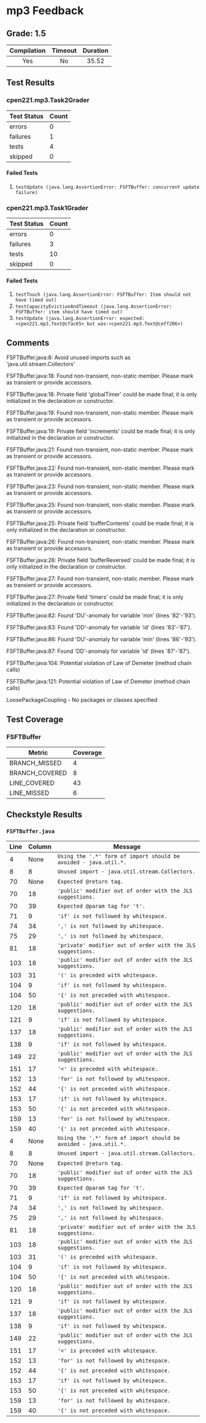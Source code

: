 # mp3 Feedback

## Grade: 1.5

| Compilation | Timeout | Duration |
|:-----------:|:-------:|:--------:|
|Yes|No|35.52|

## Test Results
### cpen221.mp3.Task2Grader
| Test Status | Count |
| ----------- | ----- |
|errors|0|
|failures|1|
|tests|4|
|skipped|0|
#### Failed Tests
1. `testUpdate (java.lang.AssertionError: FSFTBuffer: concurrent update failure)`
### cpen221.mp3.Task1Grader
| Test Status | Count |
| ----------- | ----- |
|errors|0|
|failures|3|
|tests|10|
|skipped|0|
#### Failed Tests
1. `testTouch (java.lang.AssertionError: FSFTBuffer: Item should not have timed out)`
1. `testCapacityEvictionAndTimeout (java.lang.AssertionError: FSFTBuffer: item should have timed out)`
1. `testUpdate (java.lang.AssertionError: expected:<cpen221.mp3.Text@cfac65> but was:<cpen221.mp3.Text@ceff206>)`

## Comments

FSFTBuffer.java:8:	Avoid unused imports such as 'java.util.stream.Collectors'

FSFTBuffer.java:18:	Found non-transient, non-static member. Please mark as transient or provide accessors.

FSFTBuffer.java:18:	Private field 'globalTimer' could be made final; it is only initialized in the declaration or constructor.

FSFTBuffer.java:19:	Found non-transient, non-static member. Please mark as transient or provide accessors.

FSFTBuffer.java:19:	Private field 'increments' could be made final; it is only initialized in the declaration or constructor.

FSFTBuffer.java:21:	Found non-transient, non-static member. Please mark as transient or provide accessors.

FSFTBuffer.java:22:	Found non-transient, non-static member. Please mark as transient or provide accessors.

FSFTBuffer.java:23:	Found non-transient, non-static member. Please mark as transient or provide accessors.

FSFTBuffer.java:25:	Found non-transient, non-static member. Please mark as transient or provide accessors.

FSFTBuffer.java:25:	Private field 'bufferContents' could be made final; it is only initialized in the declaration or constructor.

FSFTBuffer.java:26:	Found non-transient, non-static member. Please mark as transient or provide accessors.

FSFTBuffer.java:26:	Private field 'bufferReversed' could be made final; it is only initialized in the declaration or constructor.

FSFTBuffer.java:27:	Found non-transient, non-static member. Please mark as transient or provide accessors.

FSFTBuffer.java:27:	Private field 'timers' could be made final; it is only initialized in the declaration or constructor.

FSFTBuffer.java:82:	Found 'DU'-anomaly for variable 'min' (lines '82'-'93').

FSFTBuffer.java:83:	Found 'DD'-anomaly for variable 'id' (lines '83'-'87').

FSFTBuffer.java:86:	Found 'DU'-anomaly for variable 'min' (lines '86'-'93').

FSFTBuffer.java:87:	Found 'DD'-anomaly for variable 'id' (lines '87'-'87').

FSFTBuffer.java:104:	Potential violation of Law of Demeter (method chain calls)

FSFTBuffer.java:121:	Potential violation of Law of Demeter (method chain calls)

LoosePackageCoupling	-	No packages or classes specified

## Test Coverage
### FSFTBuffer
| Metric | Coverage |
| ------ | -------- |
|BRANCH_MISSED|4|
|BRANCH_COVERED|8|
|LINE_COVERED|43|
|LINE_MISSED|6|

## Checkstyle Results
### `FSFTBuffer.java`
| Line | Column | Message |
| ---- | ------ | ------- |
| 4 | None | `Using the '.*' form of import should be avoided - java.util.*.` |
| 8 | 8 | `Unused import - java.util.stream.Collectors.` |
| 70 | None | `Expected @return tag.` |
| 70 | 18 | `'public' modifier out of order with the JLS suggestions.` |
| 70 | 39 | `Expected @param tag for 't'.` |
| 71 | 9 | `'if' is not followed by whitespace.` |
| 74 | 34 | `',' is not followed by whitespace.` |
| 75 | 29 | `',' is not followed by whitespace.` |
| 81 | 18 | `'private' modifier out of order with the JLS suggestions.` |
| 103 | 18 | `'public' modifier out of order with the JLS suggestions.` |
| 103 | 31 | `'(' is preceded with whitespace.` |
| 104 | 9 | `'if' is not followed by whitespace.` |
| 104 | 50 | `'{' is not preceded with whitespace.` |
| 120 | 18 | `'public' modifier out of order with the JLS suggestions.` |
| 121 | 9 | `'if' is not followed by whitespace.` |
| 137 | 18 | `'public' modifier out of order with the JLS suggestions.` |
| 138 | 9 | `'if' is not followed by whitespace.` |
| 149 | 22 | `'public' modifier out of order with the JLS suggestions.` |
| 151 | 17 | `'<' is preceded with whitespace.` |
| 152 | 13 | `'for' is not followed by whitespace.` |
| 152 | 44 | `'{' is not preceded with whitespace.` |
| 153 | 17 | `'if' is not followed by whitespace.` |
| 153 | 50 | `'{' is not preceded with whitespace.` |
| 159 | 13 | `'for' is not followed by whitespace.` |
| 159 | 40 | `'{' is not preceded with whitespace.` |
| 4 | None | `Using the '.*' form of import should be avoided - java.util.*.` |
| 8 | 8 | `Unused import - java.util.stream.Collectors.` |
| 70 | None | `Expected @return tag.` |
| 70 | 18 | `'public' modifier out of order with the JLS suggestions.` |
| 70 | 39 | `Expected @param tag for 't'.` |
| 71 | 9 | `'if' is not followed by whitespace.` |
| 74 | 34 | `',' is not followed by whitespace.` |
| 75 | 29 | `',' is not followed by whitespace.` |
| 81 | 18 | `'private' modifier out of order with the JLS suggestions.` |
| 103 | 18 | `'public' modifier out of order with the JLS suggestions.` |
| 103 | 31 | `'(' is preceded with whitespace.` |
| 104 | 9 | `'if' is not followed by whitespace.` |
| 104 | 50 | `'{' is not preceded with whitespace.` |
| 120 | 18 | `'public' modifier out of order with the JLS suggestions.` |
| 121 | 9 | `'if' is not followed by whitespace.` |
| 137 | 18 | `'public' modifier out of order with the JLS suggestions.` |
| 138 | 9 | `'if' is not followed by whitespace.` |
| 149 | 22 | `'public' modifier out of order with the JLS suggestions.` |
| 151 | 17 | `'<' is preceded with whitespace.` |
| 152 | 13 | `'for' is not followed by whitespace.` |
| 152 | 44 | `'{' is not preceded with whitespace.` |
| 153 | 17 | `'if' is not followed by whitespace.` |
| 153 | 50 | `'{' is not preceded with whitespace.` |
| 159 | 13 | `'for' is not followed by whitespace.` |
| 159 | 40 | `'{' is not preceded with whitespace.` |

